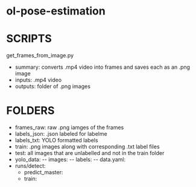 # ol-pose-estimation

# SCRIPTS
get_frames_from_image.py
- summary: converts .mp4 video into frames and saves each as an .png image
- inputs: .mp4 video
- outputs: folder of .png images


# FOLDERS
- frames_raw: raw .png iamges of the frames
- labels_json: .json labeled for labelme
- labels_txt: YOLO formatted labels
- train: .png images along with corresponding .txt label files
- test: all images that are unlabelled and not in the train folder
- yolo_data:
    -- images: 
    -- labels:
    -- data.yaml: 
- runs/detect:
    - predict_master:
    - train:
